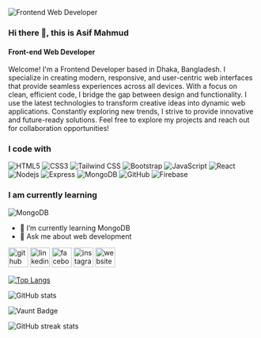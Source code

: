 ![Frontend Web Developer](https://media.licdn.com/dms/image/v2/D5603AQFT4_LyMhtIsw/profile-displayphoto-shrink_200_200/profile-displayphoto-shrink_200_200/0/1710091250203?e=1746057600&v=beta&t=0E3KbrOkaEmaOCctEsAT_5912Az_Cg-e_knaJpeHnCc)

### Hi there 👋, this is Asif Mahmud
#### Front-end Web Developer


Welcome!
I'm a Frontend Developer based in Dhaka, Bangladesh. I specialize in creating modern, responsive, and user-centric web interfaces that provide seamless experiences across all devices. With a focus on clean, efficient code, I bridge the gap between design and functionality. I use the latest technologies to transform creative ideas into dynamic web applications. Constantly exploring new trends, I strive to provide innovative and future-ready solutions. Feel free to explore my projects and reach out for collaboration opportunities!

<h3>I code with</h3>
<p>
  <img alt="HTML5" src="https://img.shields.io/badge/-HTML5-E34F26?style=flat-square&logo=html5&logoColor=white" />
  <img alt="CSS3" src="https://img.shields.io/badge/-CSS3-1572B6?style=flat-square&logo=css3&logoColor=white" />
  <img alt="Tailwind CSS" src="https://img.shields.io/badge/-Tailwind%20CSS-38B2AC?style=flat-square&logo=tailwind-css&logoColor=white" />
  <img alt="Bootstrap" src="https://img.shields.io/badge/-Bootstrap-7952B3?style=flat-square&logo=bootstrap&logoColor=white" />
  <img alt="JavaScript" src="https://img.shields.io/badge/-JavaScript-F7DF1E?style=flat-square&logo=javascript&logoColor=white" />
  <img alt="React" src="https://img.shields.io/badge/-React-45b8d8?style=flat-square&logo=react&logoColor=white" />
  <img alt="Nodejs" src="https://img.shields.io/badge/-Nodejs-43853d?style=flat-square&logo=Node.js&logoColor=white" />
  <img alt="Express" src="https://img.shields.io/badge/-Express-000000?style=flat-square&logo=express&logoColor=white" />
  <img alt="MongoDB" src="https://img.shields.io/badge/-MongoDB-13aa52?style=flat-square&logo=mongodb&logoColor=white" />
  <img alt="GitHub" src="https://img.shields.io/badge/-GitHub-181717?style=flat-square&logo=github&logoColor=white" />
  <img alt="Firebase" src="https://img.shields.io/badge/-Firebase-FFCA28?style=flat-square&logo=firebase&logoColor=white" />
</p>

<h3>I am currently learning</h3>
<p>
 <img alt="MongoDB" src="https://img.shields.io/badge/-MongoDB-13aa52?style=flat-square&logo=mongodb&logoColor=white" />
</p>

- 🌱 I’m currently learning MongoDB 
- 💬 Ask me about web development 


[<img src='https://cdn.jsdelivr.net/npm/simple-icons@3.0.1/icons/github.svg' alt='github' height='40'>](https://github.com/asifmahmud1047)  [<img src='https://cdn.jsdelivr.net/npm/simple-icons@3.0.1/icons/linkedin.svg' alt='linkedin' height='40'>](https://www.linkedin.com/in/https://www.linkedin.com/in/asif-mahmud-1a0a25171//)  [<img src='https://cdn.jsdelivr.net/npm/simple-icons@3.0.1/icons/facebook.svg' alt='facebook' height='40'>](https://www.facebook.com/https://www.facebook.com/asif.mahmud47/)  [<img src='https://cdn.jsdelivr.net/npm/simple-icons@3.0.1/icons/instagram.svg' alt='instagram' height='40'>](https://www.instagram.com/https://www.instagram.com/asif.mahmud1047//)  [<img src='https://cdn.jsdelivr.net/npm/simple-icons@3.0.1/icons/icloud.svg' alt='website' height='40'>](https://asif-mahmud-portfolio.netlify.app/)  

[![Top Langs](https://github-readme-stats.vercel.app/api/top-langs/?username=asifmahmud1047)](https://github.com/anuraghazra/github-readme-stats)

![GitHub stats](https://github-readme-stats.vercel.app/api?username=asifmahmud1047&show_icons=true)  

![Vaunt Badge](https://api.vaunt.dev/v1/github/entities/asifmahmud1047/contributions?format=svg&private=false)  

![GitHub streak stats](https://streak-stats.demolab.com/?user=asifmahmud1047)  
